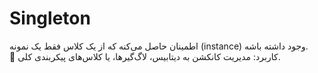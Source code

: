 # Singleton
اطمینان حاصل می‌کنه که از یک کلاس فقط یک نمونه (instance) وجود داشته باشه.  
📌 کاربرد: مدیریت کانکشن به دیتابیس، لاگ‌گیرها، یا کلاس‌های پیکربندی کلی.
